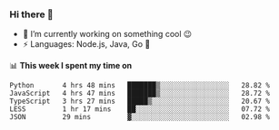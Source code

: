 ### Hi there 👋

<!--
**nodejh/nodejh** is a ✨ _special_ ✨ repository because its `README.md` (this file) appears on your GitHub profile.

Here are some ideas to get you started:

- 🔭 I’m currently working on ...
- 🌱 I’m currently learning ...
- 👯 I’m looking to collaborate on ...
- 🤔 I’m looking for help with ...
- 💬 Ask me about ...
- 📫 How to reach me: ...
- 😄 Pronouns: ...
- ⚡ Fun fact: ...
-->

- 🔭 I’m currently working on something cool :wink:
- ⚡ Languages: Node.js, Java, Go :thought_balloon:

📊 **This week I spent my time on**

<!--START_SECTION:waka-->
```text
Python       4 hrs 48 mins   ███████▒░░░░░░░░░░░░░░░░░   28.82 % 
JavaScript   4 hrs 47 mins   ███████▒░░░░░░░░░░░░░░░░░   28.72 % 
TypeScript   3 hrs 27 mins   █████▒░░░░░░░░░░░░░░░░░░░   20.67 % 
LESS         1 hr 17 mins    ██░░░░░░░░░░░░░░░░░░░░░░░   07.72 % 
JSON         29 mins         ▓░░░░░░░░░░░░░░░░░░░░░░░░   02.98 % 
```
<!--END_SECTION:waka-->


<!--
:traffic_light: **Visitors**

![visitors](https://visitor-badge.glitch.me/badge?page_id=nodejh.nodejh)
-->
